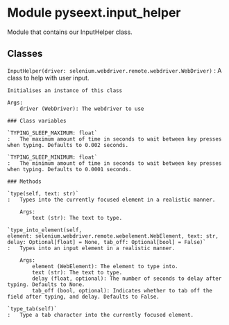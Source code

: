 Module pyseext.input_helper
===========================
Module that contains our InputHelper class.

Classes
-------

`InputHelper(driver: selenium.webdriver.remote.webdriver.WebDriver)`
:   A class to help with user input.
        
    
    Initialises an instance of this class
    
    Args:
        driver (WebDriver): The webdriver to use

    ### Class variables

    `TYPING_SLEEP_MAXIMUM: float`
    :   The maximum amount of time in seconds to wait between key presses when typing. Defaults to 0.002 seconds.

    `TYPING_SLEEP_MINIMUM: float`
    :   The minimum amount of time in seconds to wait between key presses when typing. Defaults to 0.0001 seconds.

    ### Methods

    `type(self, text: str)`
    :   Types into the currently focused element in a realistic manner.
        
        Args:
            text (str): The text to type.

    `type_into_element(self, element: selenium.webdriver.remote.webelement.WebElement, text: str, delay: Optional[float] = None, tab_off: Optional[bool] = False)`
    :   Types into an input element in a realistic manner.
        
        Args:
            element (WebElement): The element to type into.
            text (str): The text to type.
            delay (float, optional): The number of seconds to delay after typing. Defaults to None.
            tab_off (bool, optional): Indicates whether to tab off the field after typing, and delay. Defaults to False.

    `type_tab(self)`
    :   Type a tab character into the currently focused element.